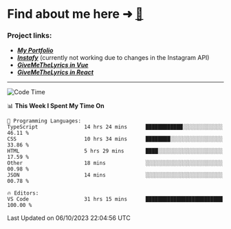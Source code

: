 # Find about me here ➜ [🧑](https://pauabella.dev)

### Project links:
- ***[My Portfolio](https://pauabella.dev)***
- ***[Instafy](https://instafy.me)*** (currently not working due to changes in the Instagram API)
- ***[GiveMeTheLyrics in Vue](https://lyrics.pauabella.dev)***
- ***[GiveMeTheLyrics in React](https://pauabella.dev/GiveMeTheLyrics)***

---
<!--START_SECTION:waka-->
![Code Time](http://img.shields.io/badge/Code%20Time-2%2C530%20hrs%2042%20mins-blue)

📊 **This Week I Spent My Time On** 

```text
💬 Programming Languages: 
TypeScript               14 hrs 24 mins      ████████████░░░░░░░░░░░░░   46.11 % 
CSS                      10 hrs 34 mins      ████████░░░░░░░░░░░░░░░░░   33.86 % 
HTML                     5 hrs 29 mins       ████░░░░░░░░░░░░░░░░░░░░░   17.59 % 
Other                    18 mins             ░░░░░░░░░░░░░░░░░░░░░░░░░   00.98 % 
JSON                     14 mins             ░░░░░░░░░░░░░░░░░░░░░░░░░   00.78 % 

🔥 Editors: 
VS Code                  31 hrs 15 mins      █████████████████████████   100.00 % 
```


 Last Updated on 06/10/2023 22:04:56 UTC
<!--END_SECTION:waka-->
